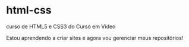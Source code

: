 # html-css
 curso de HTML5 e CSS3 do Curso em Video

 Estou aprendendo a criar sites e agora vou gerenciar meus repositórios!
